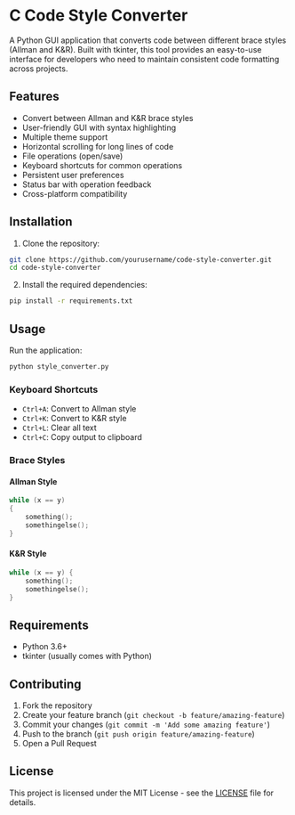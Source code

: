 # C Code Style Converter

A Python GUI application that converts code between different brace styles (Allman and K&R). Built with tkinter, this tool provides an easy-to-use interface for developers who need to maintain consistent code formatting across projects.


## Features

- Convert between Allman and K&R brace styles
- User-friendly GUI with syntax highlighting
- Multiple theme support
- Horizontal scrolling for long lines of code
- File operations (open/save)
- Keyboard shortcuts for common operations
- Persistent user preferences
- Status bar with operation feedback
- Cross-platform compatibility

## Installation

1. Clone the repository:
```bash
git clone https://github.com/yourusername/code-style-converter.git
cd code-style-converter
```

2. Install the required dependencies:
```bash
pip install -r requirements.txt
```

## Usage

Run the application:
```bash
python style_converter.py
```

### Keyboard Shortcuts

- `Ctrl+A`: Convert to Allman style
- `Ctrl+K`: Convert to K&R style
- `Ctrl+L`: Clear all text
- `Ctrl+C`: Copy output to clipboard

### Brace Styles

#### Allman Style
```c
while (x == y)
{
    something();
    somethingelse();
}
```

#### K&R Style
```c
while (x == y) {
    something();
    somethingelse();
}
```

## Requirements

- Python 3.6+
- tkinter (usually comes with Python)

## Contributing

1. Fork the repository
2. Create your feature branch (`git checkout -b feature/amazing-feature`)
3. Commit your changes (`git commit -m 'Add some amazing feature'`)
4. Push to the branch (`git push origin feature/amazing-feature`)
5. Open a Pull Request

## License

This project is licensed under the MIT License - see the [LICENSE](LICENSE) file for details.
